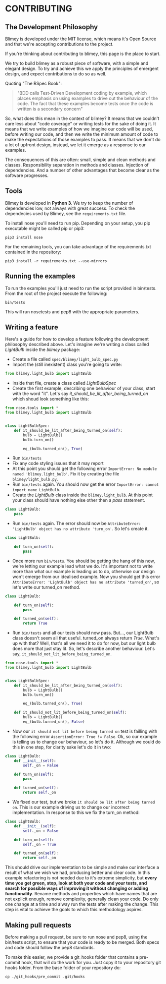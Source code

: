 # CONTRIBUTING

## The Development Philosophy

Blimey is developed under the MIT license, which means it's Open Source and that we're accepting contributions to the project.

If you're thinking about contributing to blimey, this page is the place to start.

We try to build blimey as a robust piece of software, with a simple and elegant design. To try and achieve this we apply the principles of emergent design, and expect contributions to do so as well.

Quoting "The RSpec Book":

> "BDD calls Test-Driven Development coding by example, which places emphasis on using examples to drive out the behaviour of the code. The fact that these examples become tests once the code is written is a secondary concern"

So, what does this mean in the context of blimey?
It means that we couldn't care less about "code coverage" or writing tests for the sake of doing it.
It means that we write examples of how we imagine our code will be used, before writing our code, and then we write the minimum amount of code to make the expectations of those examples to pass.
It means that we don't do a lot of upfront design, instead, we let it emerge as a response to our examples.

The consequences of this are often: small, simple and clean methods and classes. Responsibility separation in methods and classes. Injection of dependencies. And a number of other advantages that become clear as the software progresses.

## Tools

Blimey is developed in **Python 3**. We try to keep the number of dependencies low, not always with great success. To check the dependecies used by Blimey, see the `requirements.txt` file.

To install nose you'll need to run pip. Depending on your setup, you pip executable might be called pip or pip3:

`pip3 install nose`

For the remaining tools, you can take advantage of the requirements.txt contained in the repository:

`pip3 install -r requirements.txt --use-mirrors`

## Running the examples

To run the examples you'll just need to run the script provided in bin/tests. From the root of the project execute the following:

`bin/tests`

This will run nosetests and pep8 with the appropriate parameters.

## Writing a feature

Here's a guide for how to develop a feature following the development philosophy described above.
Let's imagine we're writing a class called *LightBulb* inside the *blimey* package:

- Create a file called `spec/blimey/light_bulb_spec.py`
- Import the (still inexistent) class you're going to write:

```python
from blimey.light_bulb import LightBulb
```

- Inside that file, create a class called *LightBulbSpec*
- Create the first example, describing one behaviour of your class, start with the word "it". Let's say *it_should_be_lit_after_being_turned_on* which shoud look something like this:

```python
from nose.tools import *
from blimey.light_bulb import LightBulb


class LightBulbSpec:
    def it_should_be_lit_after_being_turned_on(self):
        bulb = LightBulb()
        bulb.turn_on()

        eq_(bulb.turned_on(), True)

```
- Run `bin/tests`
- Fix any code styling issues that it may report
- At this point you should get the following error `ImportError: No module named 'blimey.light_bulb'`. Fix it by creating the file `blimey/light_bulb.py`.
- Run `bin/tests` again. You should now get the error `ImportError: cannot import name LightBulb`.
- Create the *LightBulb* class inside the `blimey.light_bulb`. At this point your class should have nothing else other then a *pass* statement.

```python
class LightBulb:
    pass

```
- Run `bin/tests` again. The error should now be `AttributeError: 'LightBulb' object has no attribute 'turn_on'`. So let's create it.

```python
class LightBulb:

    def turn_on(self):
        pass

```
- Once more run `bin/tests`. You should be getting the hang of this now, we're letting our example lead what we do. It's important not to write more than what our example is leading us to do, otherwise our design won't emerge from our idealised example. Now you should get this error `AttributeError: 'LightBulb' object has no attribute 'turned_on'`, so let's write our turned_on method.

```python
class LightBulb:

    def turn_on(self):
        pass

    def turned_on(self):
        return True

```
- Run `bin/tests` and all our tests should now pass. But..., our LightBulb class doesn't seem all that useful. turned_on always return *True*. What's up with that? Well, that's all we need it to do for now, but our light bulb does more that just stay lit. So, let's describe another behaviour. Let's say, `it_should_not_lit_before_being_turned_on`.

```python
from nose.tools import *
from blimey.light_bulb import LightBulb


class LightBulbSpec:
    def it_should_be_lit_after_being_turned_on(self):
        bulb = LightBulb()
        bulb.turn_on()

        eq_(bulb.turned_on(), True)

    def it_should_not_lit_before_being_turned_on(self):
        bulb = LightBulb()
        eq_(bulb.turned_on(), False)

```
- Now our `it should not lit before being turned on` test is failling with the following error `AssertionError: True != False`. Ok, so our example is telling us to change our behaviour, so let's do it. Although we could do this in one step, for clarity sake let's do it in two:

```python
class LightBulb:
    def __init__(self):
        self._on = False

    def turn_on(self):
        pass

    def turned_on(self):
        return self._on

```
- We fixed our test, but we broke `it should be lit after being turned on`. This is our example driving us to change our incorrect implementation. In response to this we fix the turn_on method:

```python
class LightBulb:
    def __init__(self):
        self._on = False

    def turn_on(self):
        self._on = True

    def turned_on(self):
        return self._on

```

This should drive our implementation to be simple and make our interface a result of what we wish we had, producing better and clear code.
In this example refactoring is not needed due to it's extreme simplicity, but **every time you get green, stop, look at both your code and your tests, and search for possible ways of improving it without changing or adding functionality**. Rename methods and properties which have names that are not explicit enough, remove complexity, generally clean your code. Do only one change at a time and alway run the tests after making the change. This step is vital to achieve the goals to which this methodology aspires.

## Making pull requests

Before making a pull request, be sure to run nose and pep8, using the bin/tests script, to ensure that your code is ready to be merged.
Both specs and code should follow the pep8 standards.

To make this easier, we provide a git_hooks folder that contains a pre-commit hook, that will do the work for you. Just copy it to your repository git hooks folder. From the base folder of your repository do:

`cp ./git_hooks/pre_commit .git/hooks`
